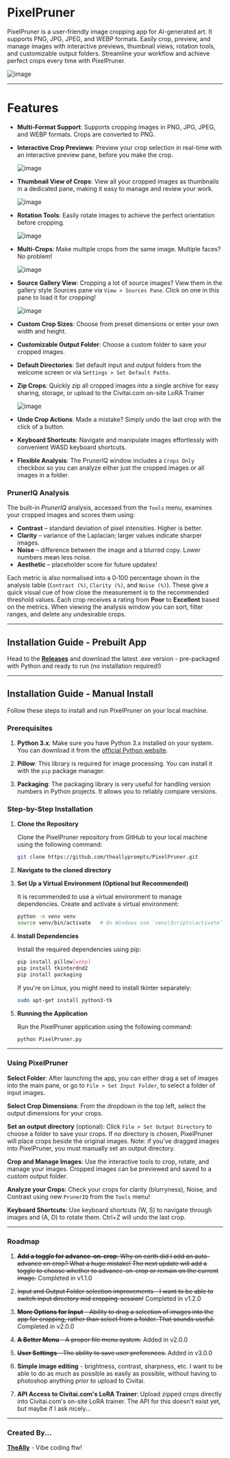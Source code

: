 # PixelPruner
PixelPruner is a user-friendly image cropping app for AI-generated art. It supports PNG, JPG, JPEG, and WEBP formats. Easily crop, preview, and manage images with interactive previews, thumbnail views, rotation tools, and customizable output folders. Streamline your workflow and achieve perfect crops every time with PixelPruner.

  ![image](https://github.com/theallyprompts/PixelPruner/assets/133992794/bf264a2a-1192-428b-9c73-7da4b17d7313)
 
---

# Features
- **Multi-Format Support**: Supports cropping images in PNG, JPG, JPEG, and WEBP formats. Crops are converted to PNG.

- **Interactive Crop Previews**: Preview your crop selection in real-time with an interactive preview pane, before you make the crop.

  ![image](https://github.com/theallyprompts/PixelPruner/assets/133992794/5768c2f2-7573-4700-a79d-b38508ac9307)

- **Thumbnail View of Crops**: View all your cropped images as thumbnails in a dedicated pane, making it easy to manage and review your work.

  ![image](https://github.com/theallyprompts/PixelPruner/assets/133992794/e96b3dbb-924e-41b6-bf9f-46d581f3fcde)

- **Rotation Tools**: Easily rotate images to achieve the perfect orientation before cropping.

  ![image](https://github.com/theallyprompts/PixelPruner/assets/133992794/c1df184c-9aa5-4af5-bca9-c45cf40c24e4)

- **Multi-Crops**: Make multiple crops from the same image. Multiple faces? No problem!

  ![image](https://github.com/theallyprompts/PixelPruner/assets/133992794/9dac7fdb-6bb8-4c46-a863-9506701b219a)

- **Source Gallery View**: Cropping a lot of source images? View them in the gallery style Sources pane via `View > Sources Pane`. Click on one in this pane to load it for cropping!

  ![image](https://github.com/user-attachments/assets/96710251-6af6-46d8-9ece-b15540ba65cf)

- **Custom Crop Sizes**: Choose from preset dimensions or enter your own width and height.

- **Customizable Output Folder**: Choose a custom folder to save your cropped images.
  
- **Default Directories**: Set default input and output folders from the welcome screen or via `Settings > Set Default Paths`.

- **Zip Crops**: Quickly zip all cropped images into a single archive for easy sharing, storage, or upload to the Civitai.com on-site LoRA Trainer

  ![image](https://github.com/theallyprompts/PixelPruner/assets/133992794/2c02c817-80ce-4280-8eca-2e6a198425e4)

- **Undo Crop Actions**: Made a mistake? Simply undo the last crop with the click of a button.

- **Keyboard Shortcuts**: Navigate and manipulate images effortlessly with convenient WASD keyboard shortcuts.

- **Flexible Analysis**: The PrunerIQ window includes a `Crops Only` checkbox so
  you can analyze either just the cropped images or all images in a folder.

### PrunerIQ Analysis

The built-in *PrunerIQ* analysis, accessed from the `Tools` menu, examines your cropped images and scores them using:

- **Contrast** – standard deviation of pixel intensities. Higher is better.
- **Clarity** – variance of the Laplacian; larger values indicate sharper images.
- **Noise** – difference between the image and a blurred copy. Lower numbers mean less noise.
- **Aesthetic** – placeholder score for future updates!

Each metric is also normalised into a 0‑100 percentage shown in the analysis table
(`Contrast (%)`, `Clarity (%)`, and `Noise (%)`).  These give a quick visual cue
of how close the measurement is to the recommended threshold values.  Each crop
receives a rating from **Poor** to **Excellent** based on the metrics. When
viewing the analysis window you can sort, filter ranges, and delete any
undesirable crops.

  ---

## Installation Guide - Prebuilt App

Head to the **[Releases](https://github.com/theallyprompts/PixelPruner/releases)** and download the latest .exe version - pre-packaged with Python and ready to run (no installation required!)

---

## Installation Guide - Manual Install

Follow these steps to install and run PixelPruner on your local machine.

### Prerequisites

1. **Python 3.x**: Make sure you have Python 3.x installed on your system. You can download it from the [official Python website](https://www.python.org/downloads/).

2. **Pillow**: This library is required for image processing. You can install it with the `pip` package manager.

3. **Packaging**: The packaging library is very useful for handling version numbers in Python projects. It allows you to reliably compare versions.

### Step-by-Step Installation

1. **Clone the Repository**

   Clone the PixelPruner repository from GitHub to your local machine using the following command:

   ```sh
   git clone https://github.com/theallyprompts/PixelPruner.git
   ```

2. **Navigate to the cloned directory**

3. **Set Up a Virtual Environment (Optional but Recommended)**

   It is recommended to use a virtual environment to manage dependencies. Create and activate a virtual environment:

   ```sh
   python -m venv venv
   source venv/bin/activate   # On Windows use `venv\Scripts\activate`
   ```

4. **Install Dependencies**

    Install the required dependencies using pip:

    ```sh
    pip install pillow[webp]
    pip install tkinterdnd2
    pip install packaging
    ```

    If you're on Linux, you might need to install tkinter separately:

    ```sh
    sudo apt-get install python3-tk
    ```

5. **Running the Application**

    Run the PixelPruner application using the following command: 

    ```sh
    python PixelPruner.py
    ```

---

### Using PixelPruner

**Select Folder**: After launching the app, you can either drag a set of images into the main pane, or go to `File > Set Input Folder`, to select a folder of input images.

**Select Crop Dimensions**: From the dropdown in the top left, select the output dimensions for your crops.

**Set an output directory** (optional): Click `File > Set Output Directory` to choose a folder to save your crops. If no directory is chosen, PixelPruner will place crops beside the original images. Note: if you've dragged images into PixelPruner, you must manually set an output directory.

**Crop and Manage Images**: Use the interactive tools to crop, rotate, and manage your images. Cropped images can be previewed and saved to a custom output folder.

**Analyze your Crops**: Check your crops for clarity (blurryness), Noise, and Contrast using new `PrunerIQ` from the `Tools` menu!

**Keyboard Shortcuts**: Use keyboard shortcuts (W, S) to navigate through images and (A, D) to rotate them. Ctrl+Z will undo the last crop.

---

### Roadmap

1. ~~**Add a toggle for advance-on-crop**: Why on earth did I add an auto-advance on crop? What a huge mistake! The next update will add a toggle to choose whether to advance-on-crop or remain on the current image.~~ Completed in v1.1.0

2. ~~Input and Output Folder selection improvements - I want to be able to switch input directory mid cropping-session!~~ Completed in v1.2.0

3. ~~**More Options for Input** - Ability to drag a selection of images into the app for cropping, rather than select from a folder. That sounds useful.~~ Completed in v2.0.0

4. ~~**A Better Menu** - A proper file menu system.~~ Added in v2.0.0

5. ~~**User Settings** - The ability to save user preferences.~~ Added in v3.0.0

6. **Simple image editing** - brightness, contrast, sharpness, etc. I want to be able to do as much as possible as easily as possible, without having to photoshop anything prior to upload to Civitai.

7. **API Access to Civitai.com's LoRA Trainer**: Upload zipped crops directly into Civitai.com's on-site LoRA trainer. The API for this doesn't exist yet, but maybe if I ask nicely...

---

### Created By...

**[TheAlly](https://civitai.com/user/theally)** - Vibe coding ftw!

